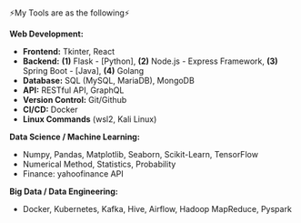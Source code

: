 ⚡My Tools are as the following⚡

**Web Development:**
- **Frontend:** Tkinter, React
- **Backend:** **(1)** Flask - [Python], **(2)** Node.js - Express Framework, **(3)** Spring Boot - [Java], **(4)** Golang
- **Database:** SQL (MySQL, MariaDB), MongoDB
- **API:** RESTful API, GraphQL
- **Version Control:** Git/Github
- **CI/CD:** Docker
- **Linux Commands** (wsl2, Kali Linux)

**Data Science / Machine Learning:**
- Numpy, Pandas, Matplotlib, Seaborn, Scikit-Learn, TensorFlow
- Numerical Method, Statistics, Probability
- Finance: yahoofinance API

**Big Data / Data Engineering:**
- Docker, Kubernetes, Kafka, Hive, Airflow, Hadoop MapReduce, Pyspark
<!--
**AlienX77-cmd/AlienX77-cmd** is a ✨ _special_ ✨ repository because its `README.md` (this file) appears on your GitHub profile.

Here are some ideas to get you started:

- 🔭 I’m currently working on ...
- 🌱 I’m currently learning ...
- 👯 I’m looking to collaborate on ...
- 🤔 I’m looking for help with ...
- 💬 Ask me about ...
- 📫 How to reach me: ...
- 😄 Pronouns: ...
- ⚡ Fun fact: ...
-->
